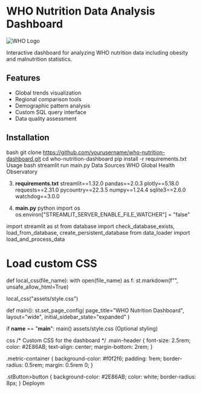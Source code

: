 # WHO Nutrition Data Analysis Dashboard

![WHO Logo](assets/who_logo.png)

Interactive dashboard for analyzing WHO nutrition data including obesity and malnutrition statistics.

## Features
- Global trends visualization
- Regional comparison tools
- Demographic pattern analysis
- Custom SQL query interface
- Data quality assessment

## Installation
bash
git clone https://github.com/yourusername/who-nutrition-dashboard.git
cd who-nutrition-dashboard
pip install -r requirements.txt
Usage
bash
streamlit run main.py
Data Sources
WHO Global Health Observatory


3. **requirements.txt**
streamlit==1.32.0
pandas==2.0.3
plotly==5.18.0
requests==2.31.0
pycountry==22.3.5
numpy==1.24.4
sqlite3==2.6.0
watchdog==3.0.0


4. **main.py**
python
import os
os.environ["STREAMLIT_SERVER_ENABLE_FILE_WATCHER"] = "false"

import streamlit as st
from database import check_database_exists, load_from_database, create_persistent_database
from data_loader import load_and_process_data

# Load custom CSS
def local_css(file_name):
    with open(file_name) as f:
        st.markdown(f"<style>{f.read()}</style>", unsafe_allow_html=True)

local_css("assets/style.css")

def main():
    st.set_page_config(
        page_title="WHO Nutrition Dashboard",
        layout="wide",
        initial_sidebar_state="expanded"
    )


if __name__ == "__main__":
    main()
assets/style.css (Optional styling)

css
/* Custom CSS for the dashboard */
.main-header {
    font-size: 2.5rem;
    color: #2E86AB;
    text-align: center;
    margin-bottom: 2rem;
}

.metric-container {
    background-color: #f0f2f6;
    padding: 1rem;
    border-radius: 0.5rem;
    margin: 0.5rem 0;
}

.stButton>button {
    background-color: #2E86AB;
    color: white;
    border-radius: 8px;
}
Deploym
